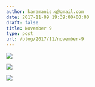 ```yaml
---
author: karamanis.g@gmail.com
date: 2017-11-09 19:39:00+00:00
draft: false
title: November 9
type: post
url: /blog/2017/11/november-9
---
```




  
   ![](/images/2017-11-09-201711november-9/IMG_2714.jpg)

  

  
   ![](/images/2017-11-09-201711november-9/IMG_2715.jpg)

  

  
   ![](/images/2017-11-09-201711november-9/IMG_2718.jpg)

  


